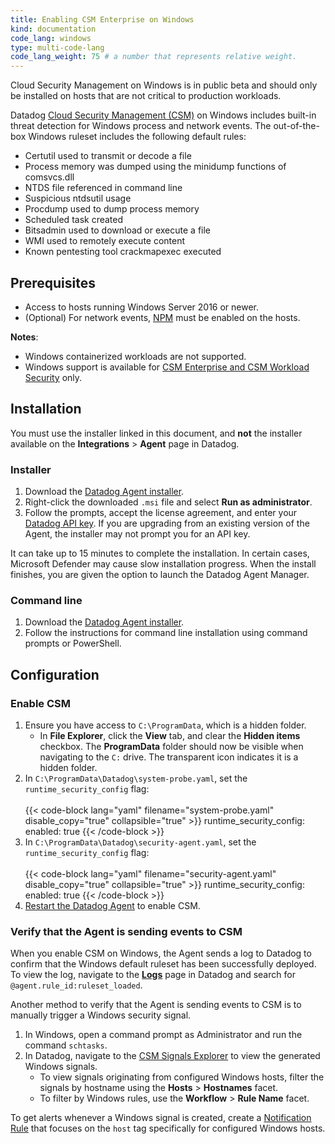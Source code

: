 ```yaml
---
title: Enabling CSM Enterprise on Windows
kind: documentation
code_lang: windows
type: multi-code-lang
code_lang_weight: 75 # a number that represents relative weight. 
---
```


<div class="alert alert-warning">Cloud Security Management on Windows is in public beta and should only be installed on hosts that are not critical to production workloads.</div>

Datadog [Cloud Security Management (CSM)][1] on Windows includes built-in threat detection for Windows process and network events. The out-of-the-box Windows ruleset includes the following default rules:

- Certutil used to transmit or decode a file
- Process memory was dumped using the minidump functions of comsvcs.dll
- NTDS file referenced in command line
- Suspicious ntdsutil usage
- Procdump used to dump process memory
- Scheduled task created
- Bitsadmin used to download or execute a file
- WMI used to remotely execute content
- Known pentesting tool crackmapexec executed

## Prerequisites

- Access to hosts running Windows Server 2016 or newer.
- (Optional) For network events, [NPM][2] must be enabled on the hosts.

**Notes**:

- Windows containerized workloads are not supported.
- Windows support is available for [CSM Enterprise and CSM Workload Security][10] only.

## Installation

<div class="alert alert-info">You must use the installer linked in this document, and <strong>not</strong> the installer available on the <strong>Integrations</strong> &gt; <strong>Agent</strong> page in Datadog.</div>

### Installer

1. Download the [Datadog Agent installer][3].
2. Right-click the downloaded `.msi` file and select **Run as administrator**.
3. Follow the prompts, accept the license agreement, and enter your [Datadog API key][5]. If you are upgrading from an existing version of the Agent, the installer may not prompt you for an API key.

It can take up to 15 minutes to complete the installation. In certain cases, Microsoft Defender may cause slow installation progress. When the install finishes, you are given the option to launch the Datadog Agent Manager.

### Command line

1. Download the [Datadog Agent installer][3].
2. Follow the instructions for command line installation using command prompts or PowerShell.

## Configuration

### Enable CSM

1. Ensure you have access to `C:\ProgramData`, which is a hidden folder.
    - In **File Explorer**, click the **View** tab, and clear the **Hidden items** checkbox. The **ProgramData** folder should now be visible when navigating to the `C:` drive. The transparent icon indicates it is a hidden folder.
2. In `C:\ProgramData\Datadog\system-probe.yaml`, set the `runtime_security_config` flag:<br><br>
    {{< code-block lang="yaml" filename="system-probe.yaml" disable_copy="true" collapsible="true" >}}
    runtime_security_config:
      enabled: true
    {{< /code-block >}}
3. In `C:\ProgramData\Datadog\security-agent.yaml`, set the `runtime_security_config` flag:<br><br>
    {{< code-block lang="yaml" filename="security-agent.yaml" disable_copy="true" collapsible="true" >}}
    runtime_security_config:
      enabled: true
    {{< /code-block >}}
4. [Restart the Datadog Agent][6] to enable CSM.

### Verify that the Agent is sending events to CSM

When you enable CSM on Windows, the Agent sends a log to Datadog to confirm that the Windows default ruleset has been successfully deployed. To view the log, navigate to the [**Logs**][7] page in Datadog and search for `@agent.rule_id:ruleset_loaded`.

Another method to verify that the Agent is sending events to CSM is to manually trigger a Windows security signal.

1. In Windows, open a command prompt as Administrator and run the command `schtasks`.
2. In Datadog, navigate to the [CSM Signals Explorer][8] to view the generated Windows signals.
    - To view signals originating from configured Windows hosts, filter the signals by hostname using the **Hosts** > **Hostnames** facet.
    - To filter by Windows rules, use the **Workflow** > **Rule Name** facet.

To get alerts whenever a Windows signal is created, create a [Notification Rule][9] that focuses on the `host` tag specifically for configured Windows hosts.

[1]: /security/cloud_security_management/
[2]: /network_monitoring/performance/setup/?tab=agentwindows#setup
[3]: https://s3.amazonaws.com/dd-agent-mstesting/builds/beta/ddagent-cli-7.50.0-rc.6.cwsbeta-2.msi
[5]: https://app.datadoghq.com/organization-settings/api-keys
[6]: https://docs.datadoghq.com/agent/configuration/agent-commands/?tab=agentv6v7#restart-the-agent
[7]: https://app.datadoghq.com/logs
[8]: https://app.datadoghq.com/security?product=cws&_gl=1*yokoae*_gcl_au*MTY0NDMyMDU4Mi4xNjk5Mjg1NDky*_ga*MTA2MDI5Mjg5My4xNzAwNTg2NjI0*_ga_KN80RDFSQK*MTcwMDU4NjYyNC42LjEuMTcwMDU4NzY3MC4wLjAuMA..*_fplc*Z3E3OTgzSExKaFZUcnBtQ0NXbFh2ZmYyQkZjclJjNXpacGZ3TnJiUDhyeG0ySHdwZDVUb0l1RXF2ZU4lMkZiQTV1Q0M3ZUxlN0pjQ3RRZ1V3b1hwd0taTDFPZlk5VDFzbzMyNDB3MUxzUEUyNiUyQlh2Q0FaQ1V5UGVRTmtXVG0lMkJRJTNEJTNE
[9]: https://docs.datadoghq.com/security/notifications/rules/
[10]: /security/cloud_security_management/setup